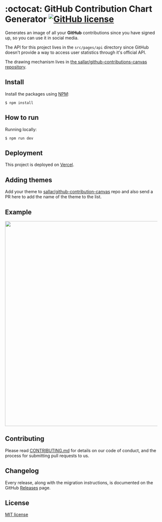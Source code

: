 # :octocat: GitHub Contribution Chart Generator [![GitHub license](https://img.shields.io/badge/license-MIT-blue.svg)](https://github.com/sallar/github-contributions-canvas/blob/master/LICENSE)

Generates an image of all your **GitHub** contributions since you have signed up, so you can use it in social media.

The API for this project lives in the `src/pages/api` directory since GitHub doesn't provide a way to access user statistics through it's official API.

The drawing mechanism lives in [the sallar/github-contributions-canvas repository](https://github.com/sallar/github-contributions-canvas).

## Install

Install the packages using [NPM](https://nodejs.org/en/):
```
$ npm install
```

## How to run

Running locally:
```
$ npm run dev
```

## Deployment

This project is deployed on [Vercel](https://vercel.com/).

## Adding themes

Add your theme to [sallar/github-contribution-canvas](https://github.com/sallar/github-contributions-canvas) repo and also send a PR here to add the name of the theme to the list.

## Example

<div align="center">
  <img src="screenshot.png" width="676">
</div>

## Contributing

Please read [CONTRIBUTING.md](./CONTRIBUTING.md) for details on our code of conduct, and the process for submitting pull requests to us.

## Changelog

Every release, along with the migration instructions, is documented on the GitHub [Releases](https://github.com/sallar/github-contributions-chart/releases) page.

## License

[MIT license](https://opensource.org/licenses/MIT)
